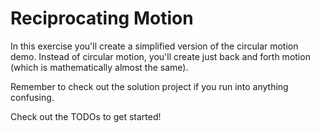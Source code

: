 # Reciprocating Motion

In this exercise you'll create a simplified version of the circular motion demo.  Instead of circular motion, you'll create just back and forth motion (which is mathematically almost the same).

Remember to check out the solution project if you run into anything confusing.

Check out the TODOs to get started! 
